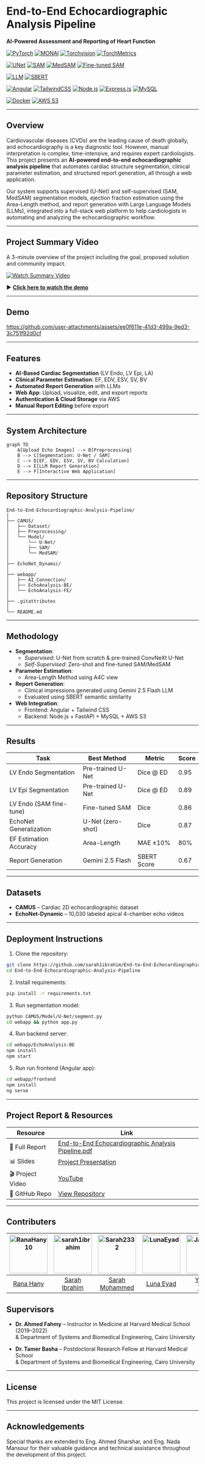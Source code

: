 
# End-to-End Echocardiographic Analysis Pipeline  
**AI-Powered Assessment and Reporting of Heart Function**

[![PyTorch](https://img.shields.io/badge/Framework-PyTorch-EE4C2C?logo=pytorch&logoColor=white)](https://pytorch.org/)
[![MONAI](https://img.shields.io/badge/Medical_AI-MONAI-005BBB?logo=monai&logoColor=white)](https://monai.io/)
[![Torchvision](https://img.shields.io/badge/Library-Torchvision-2C5E9E?logo=python&logoColor=white)](https://pytorch.org/vision/stable/)
[![TorchMetrics](https://img.shields.io/badge/Evaluation-TorchMetrics-5932a8?logo=python&logoColor=white)](https://torchmetrics.readthedocs.io/en/stable/)

[![UNet](https://img.shields.io/badge/Backbone-U--Net-4B8BBE)](https://github.com/milesial/Pytorch-UNet)
[![SAM](https://img.shields.io/badge/Foundation_Model-SAM-FF8800)](https://github.com/facebookresearch/segment-anything)
[![MedSAM](https://img.shields.io/badge/Foundation_Model-MedSAM-8E44AD)](https://github.com/bowang-lab/MedSAM)
[![Fine-tuned SAM](https://img.shields.io/badge/Model-Fine--tuned%20SAM-00BCD4)](https://github.com/facebookresearch/segment-anything)

[![LLM](https://img.shields.io/badge/LLM-Gemini_2.5_Flash-4285F4)](https://deepmind.google/technologies/gemini/)
[![SBERT](https://img.shields.io/badge/NLP-SBERT-0A9396)](https://www.sbert.net/)

[![Angular](https://img.shields.io/badge/Frontend-Angular-DD0031?logo=angular&logoColor=white)](https://angular.io/)
[![TailwindCSS](https://img.shields.io/badge/UI-Tailwind_CSS-06B6D4?logo=tailwindcss&logoColor=white)](https://tailwindcss.com/)
[![Node.js](https://img.shields.io/badge/Backend-Node.js-339933?logo=node.js&logoColor=white)](https://nodejs.org/)
[![Express.js](https://img.shields.io/badge/API-Express.js-000000?logo=express&logoColor=white)](https://expressjs.com/)
[![MySQL](https://img.shields.io/badge/Database-MySQL-4479A1?logo=mysql&logoColor=white)](https://www.mysql.com/)

[![Docker](https://img.shields.io/badge/Container-Docker-2496ED?logo=docker&logoColor=white)](https://www.docker.com/)
[![AWS S3](https://img.shields.io/badge/Storage-AWS_S3-FF9900?logo=amazon-aws&logoColor=white)](https://aws.amazon.com/s3/)


---

## Overview

Cardiovascular diseases (CVDs) are the leading cause of death globally, and echocardiography is a key diagnostic tool. However, manual interpretation is complex, time-intensive, and requires expert cardiologists. This project presents an **AI-powered end-to-end echocardiographic analysis pipeline** that automates cardiac structure segmentation, clinical parameter estimation, and structured report generation, all through a web application.

Our system supports supervised (U-Net) and self-supervised (SAM, MedSAM) segmentation models, ejection fraction estimation using the Area-Length method, and report generation with Large Language Models (LLMs), integrated into a full-stack web platform to help cardiologists in automating and analyzing the echocardiographic workflow.

---

## Project Summary Video

A 3-minute overview of the project including the goal, proposed solution and community impact.

[![Watch Summary Video](https://img.youtube.com/vi/ySWKCKW3JVc/0.jpg)](https://www.youtube.com/watch?v=ySWKCKW3JVc) 

▶️ **[Click here to watch the demo](https://www.youtube.com/watch?v=ySWKCKW3JVc)**

---

## Demo

https://github.com/user-attachments/assets/ee0f611e-41d3-499a-9ed3-3c751f92d0cf

---

## Features

- **AI-Based Cardiac Segmentation** (LV Endo, LV Epi, LA)
- **Clinical Parameter Estimation**: EF, EDV, ESV, SV, BV
- **Automated Report Generation** with LLMs
- **Web App**: Upload, visualize, edit, and export reports
- **Authentication & Cloud Storage** via AWS
- **Manual Report Editing** before export

---

## System Architecture

```mermaid
graph TD
    A[Upload Echo Images] --> B[Preprocessing]
    B --> C[Segmentation: U-Net / SAM]
    C --> D[EF, EDV, ESV, SV, BV Calculation]
    D --> E[LLM Report Generation]
    E --> F[Interactive Web Application]
```

---

## Repository Structure

```
End-to-End-Echocardiographic-Analysis-Pipeline/
│
├── CAMUS/                          
│   ├── Dataset/                    
│   ├── Preprocessing/                    
│   └── Model/                      
│       └── U-Net/                  
│       ├── SAM/                    
│       └── MedSAM/                    
│
├── EchoNet_Dynamic/    
│
├── webapp/                        
│   ├── AI_Connection/                 
│   ├── EchoAnalysis-BE/              
│   └── EchoAnalysis-FE/              
│
├── .gitattributes
│
└── README.md                     
```

---

## Methodology

- **Segmentation**:
  - *Supervised*: U-Net from scratch & pre-trained ConvNeXt U-Net
  - *Self-Supervised*: Zero-shot and fine-tuned SAM/MedSAM
- **Parameter Estimation**:
  - Area-Length Method using A4C view
- **Report Generation**:
  - Clinical impressions generated using Gemini 2.5 Flash LLM
  - Evaluated using SBERT semantic similarity
- **Web Integration**:
  - Frontend: Angular + Tailwind CSS
  - Backend: Node.js + FastAPI + MySQL + AWS S3

---

## Results

| Task                  | Best Method         | Metric       | Score |
|-----------------------|---------------------|--------------|-------|
| LV Endo Segmentation  | Pre-trained U-Net   | Dice @ ED    | 0.95  |
| LV Epi Segmentation   | Pre-trained U-Net   | Dice @ ED    | 0.89  |
| LV Endo (SAM fine-tune) | Fine-tuned SAM    | Dice          | 0.86  |
| EchoNet Generalization | U-Net (zero-shot)  | Dice         | 0.87  |
| EF Estimation Accuracy | Area-Length        | MAE ±10%     | 80%   |
| Report Generation     | Gemini 2.5 Flash    | SBERT Score  | 0.67  |

---

## Datasets

- **CAMUS** – Cardiac 2D echocardiographic dataset  
- **EchoNet-Dynamic** – 10,030 labeled apical 4-chamber echo videos  

---

## Deployment Instructions

1. Clone the repository:
```bash
git clone https://github.com/sarah1ibrahim/End-to-End-Echocardiographic-Analysis-Pipeline
cd End-to-End-Echocardiographic-Analysis-Pipeline
```

2. Install requirements:
```bash
pip install -r requirements.txt
```

3. Run segmentation model:
```bash
python CAMUS/Model/U-Net/segment.py
cd webapp && python app.py
```
4. Run backend server:
```bash
cd webapp/EchoAnalysis-BE
npm install
npm start
```
5. Run run frontend (Angular app):
```bash
cd webapp/frontend
npm install
ng serve
```
---

## Project Report & Resources

| Resource | Link |
|---------|------|
| 📘 Full Report | [End-to-End Echocardiographic Analysis Pipeline.pdf](https://github.com/user-attachments/files/21195165/End-to-End.Echocardiographic.Analysis.Pipeline.pdf) |
| 📊 Slides | [Project Presentation](https://drive.google.com/drive/folders/1lKlK_Hux6uNpz4t7g0Fd8yC8WtnE2CUH?usp=sharing) |
| 🎬 Project Video | [YouTube](https://www.youtube.com/watch?v=ySWKCKW3JVc) |
| 🔗 GitHub Repo | [View Repository](https://github.com/sarah1ibrahim/End-to-End-Echocardiographic-Analysis-Pipeline) |

---

## Contributers

<div align="center">
  
| <a href="https://github.com/RanaHany10"><img src="https://avatars.githubusercontent.com/u/115092108?v=4" width="100px" alt="RanaHany10"></a> | <a href="https://github.com/sarah1ibrahim"><img src="https://avatars.githubusercontent.com/u/115026687?v=4" width="100px" alt="sarah1ibrahim"></a> | <a href="https://github.com/Sarah2332"><img src="https://avatars.githubusercontent.com/u/103162590?v=4" width="100px" alt="Sarah2332"></a> | <a href="https://github.com/LunaEyad"><img src="https://avatars.githubusercontent.com/u/103345380?v=4" width="100px" alt="LunaEyad"></a> | <a href="https://github.com/JasmineTJ"><img src="https://avatars.githubusercontent.com/u/105980355?v=4" width="100px" alt="JasmineTJ"></a> |
|:---:|:---:|:---:|:---:|:---:|
| [Rana Hany](https://github.com/RanaHany10) | [Sarah Ibrahim](https://github.com/sarah1ibrahim) | [Sarah Mohammed](https://github.com/Sarah2332) | [Luna Eyad](https://github.com/LunaEyad) |[Yasmin Tarek](https://github.com/JasmineTJ) |

</div>
 
## Supervisors
- **Dr. Ahmed Fahmy** – Instructor in Medicine at Harvard Medical School (2019–2022)  
  & Department of Systems and Biomedical Engineering, Cairo University  

- **Dr. Tamer Basha** – Postdoctoral Research Fellow at Harvard Medical School  
  & Department of Systems and Biomedical Engineering, Cairo University

---

## License

This project is licensed under the MIT License.

---

## Acknowledgements

Special thanks are extended to Eng. Ahmed Sharshar, and
Eng. Nada Mansour for their valuable guidance and technical
assistance throughout the development of this project.

